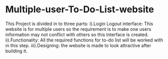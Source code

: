 # Multiple-user-To-Do-List-website
This Project is divided in to three parts:
i).Login Logout interface: This website is for multiple users so the requirement is to make one users information may not conflict with others so this interface is created.
ii).Functionality: All the required functions for to-do list will be worked with in this step.
iii).Designing: the website is made to look attractive after building it.
